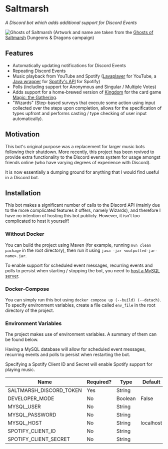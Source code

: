 # Saltmarsh

*A Discord bot which adds additional support for Discord Events*

![Ghosts of Saltmarsh](https://images.ctfassets.net/swt2dsco9mfe/4exp7HNbV2V929Nqj2Yjlz/3f632de545dda2031ef76c1ecaaa66fe/1023x550-saltmarsh.jpg)
(Artwork and name are taken from the [Ghosts of Saltmarsh](https://dnd.wizards.com/products/ghosts-saltmarsh) Dungeons & Dragons campaign)

## Features
- Automatically updating notifications for Discord Events
- Repeating Discord Events
- Music playback from YouTube and Spotify ([Lavaplayer](https://github.com/sedmelluq/lavaplayer) for YouTube, a [Java wrapper](https://github.com/spotify-web-api-java/spotify-web-api-java) for [Spotify's API](https://developer.spotify.com/documentation/web-api) for Spotify)
- Polls (including support for Anonymous and Singular / Multiple Votes)
- Adds support for a home-brewed version of [Kingdom](http://www.scottymakesgames.com/scotty-talks-games/2016/10/12/mtg-kingdoms) for the card game [Magic: the Gathering](https://magic.wizards.com/en).
- "Wizards" (Step-based surveys that execute some action using input collected over the steps upon completion, allows for the specification of types upfront and performs casting / type checking of user input automatically).

## Motivation

This bot's original purpose was a replacement for larger music bots following their shutdown. More recently, this project has been revived to provide extra functionality to the Discord events system for usage amongst friends online (who have varying degrees of experience with Discord). 

It is now essentially a dumping ground for anything that I would find useful in a Discord bot.

## Installation
This bot makes a significant number of calls to the Discord API (mainly due to the more complicated features it offers,
namely Wizards), and therefore I have no intention of hosting this bot publicly.
However, it isn't too complicated to host it yourself!

### Without Docker
You can build the project using Maven (for example, running `mvn clean package` in the root directory), then run it using `java -jar <outputted-jar-name>.jar`.

To enable support for scheduled event messages, recurring events and polls to persist when starting / stopping the bot, 
you need to [host a MySQL server](https://www.prisma.io/dataguide/mysql/setting-up-a-local-mysql-database).

### Docker-Compose
You can simply run this bot using `docker compose up (--build) (--detach)`.
To specify environment variables, create a file called `env_file` in the root directory of the project.

### Environment Variables

The project makes use of environment variables. A summary of them can be found below.

Having a MySQL database will allow for scheduled event messages, recurring events and polls to persist when restarting the bot.

Specifying a Spotify Client ID and Secret will enable Spotify support for playing music.

| Name                    | Required? | Type    | Default   |
|-------------------------|-----------|---------|-----------|
| SALTMARSH_DISCORD_TOKEN | Yes       | String  |           |
| DEVELOPER_MODE          | No        | Boolean | False     |
| MYSQL_USER              | No        | String  |           |
| MYSQL_PASSWORD          | No        | String  |           |
| MYSQL_HOST              | No        | String  | localhost |
| SPOTIFY_CLIENT_ID       | No        | String  |           |
| SPOTIFY_CLIENT_SECRET   | No        | String  |           |
